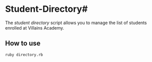 # Student-Directory#

The *student directory* script allows you to manage the list of students enrolled at Villains Academy.

## How to use ##

```shell
ruby directory.rb
```
